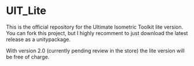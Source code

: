 # UIT_Lite
This is the official repository for the Ultimate Isometric Toolkit lite version.
You can fork this project, but I highly recomment to just download the latest release as a unitypackage.

With version 2.0 (currently pending review in the store) the lite version will be free of charge.


